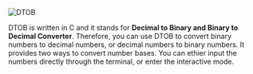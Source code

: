 ![DTOB](https://dl.dropboxusercontent.com/u/221687308/www/resources/github/dtob_logo.png)

DTOB is written in C and it stands for <b>Decimal to Binary and Binary to Decimal Converter</b>. Therefore, you can use DTOB to convert binary numbers to decimal numbers, or decimal numbers to binary numbers. It provides two ways to convert number bases. You can ethier input the numbers directly through the terminal, or enter the interactive mode.
